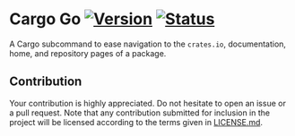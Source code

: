 # Cargo Go [![Version][version-img]][version-url] [![Status][status-img]][status-url]

A Cargo subcommand to ease navigation to the `crates.io`, documentation, home,
and repository pages of a package.

## Contribution

Your contribution is highly appreciated. Do not hesitate to open an issue or a
pull request. Note that any contribution submitted for inclusion in the project
will be licensed according to the terms given in [LICENSE.md](LICENSE.md).

[status-img]: https://travis-ci.org/IvanUkhov/cargo-go.svg?branch=master
[status-url]: https://travis-ci.org/IvanUkhov/cargo-go
[version-img]: https://img.shields.io/crates/v/cargo-go.svg
[version-url]: https://crates.io/crates/cargo-go
